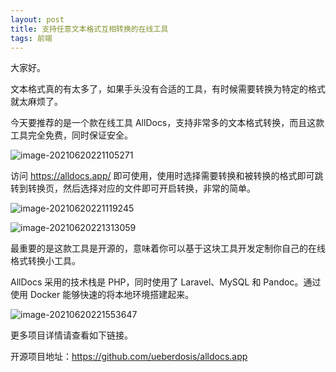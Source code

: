```yaml
---
layout: post
title: 支持任意文本格式互相转换的在线工具
tags: 前端
---
```


大家好。

文本格式真的有太多了，如果手头没有合适的工具，有时候需要转换为特定的格式就太麻烦了。

今天要推荐的是一个款在线工具 AllDocs，支持非常多的文本格式转换，而且这款工具完全免费，同时保证安全。

![image-20210620221105271](https://7465-test-3c9b5e-books-1301492295.tcb.qcloud.la/images/compress_image-20210620221105271.png)

访问 https://alldocs.app/ 即可使用，使用时选择需要转换和被转换的格式即可跳转到转换页，然后选择对应的文件即可开启转换，非常的简单。

![image-20210620221119245](https://7465-test-3c9b5e-books-1301492295.tcb.qcloud.la/images/compress_image-20210620221119245.png)

![image-20210620221313059](https://7465-test-3c9b5e-books-1301492295.tcb.qcloud.la/images/compress_image-20210620221306738.png)

最重要的是这款工具是开源的，意味着你可以基于这块工具开发定制你自己的在线格式转换小工具。

AllDocs 采用的技术栈是 PHP，同时使用了 Laravel、MySQL 和 Pandoc。通过使用 Docker 能够快速的将本地环境搭建起来。

![image-20210620221553647](https://7465-test-3c9b5e-books-1301492295.tcb.qcloud.la/images/compress_image-20210620221553647.png)

更多项目详情请查看如下链接。

开源项目地址：https://github.com/ueberdosis/alldocs.app
